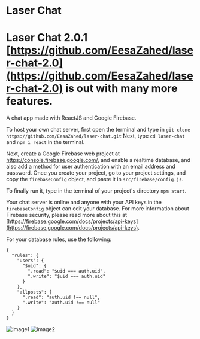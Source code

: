 # Laser Chat

# Laser Chat 2.0.1 [https://github.com/EesaZahed/laser-chat-2.0](https://github.com/EesaZahed/laser-chat-2.0) is out with many more features.

A chat app made with ReactJS and Google Firebase.

To host your own chat server, first open the terminal and type in `git clone https://github.com/EesaZahed/laser-chat.git` Next, type `cd laser-chat` and `npm i react` in the terminal.

Next, create a Google Firebase web project at https://console.firebase.google.com/, and enable a realtime database, and also add a method for user authentication with an email address and password. Once you create your project, go to your project settings, and copy the `firebaseConfig` object, and paste it in `src/firebase/config.js`.

To finally run it, type in the terminal of your project's directory `npm start`.

Your chat server is online and anyone with your API keys in the `firebaseConfig` object can edit your database. For more information about Firebase security, please read more about this at [https://firebase.google.com/docs/projects/api-keys](https://firebase.google.com/docs/projects/api-keys).

For your database rules, use the following:

```
{
  "rules": {
    "users": {
      "$uid": {
        ".read": "$uid === auth.uid",
        ".write": "$uid === auth.uid"
      }
    },
    "allposts": {
      ".read": "auth.uid !== null",
      ".write": "auth.uid !== null"
    }
  }
}
```

![image1](https://user-images.githubusercontent.com/97064249/158486167-e7c845c2-3807-4141-ada4-aefbfcd69757.png)
![image2](https://user-images.githubusercontent.com/97064249/158486163-61898c94-eb2e-4660-b017-3c16713857ba.png)


